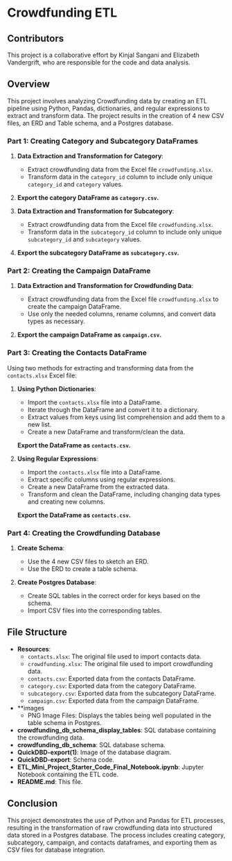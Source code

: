 # Crowdfunding ETL

## Contributors
This project is a collaborative effort by Kinjal Sangani and Elizabeth Vandergrift, who are responsible for the code and data analysis.

## Overview

This project involves analyzing Crowdfunding data by creating an ETL pipeline using Python, Pandas, dictionaries, and regular expressions to extract and transform data. The project results in the creation of 4 new CSV files, an ERD and Table schema, and a Postgres database.

### Part 1: Creating Category and Subcategory DataFrames

1. **Data Extraction and Transformation for Category**:
    - Extract crowdfunding data from the Excel file `crowdfunding.xlsx`.
    - Transform data in the `category_id` column to include only unique `category_id` and `category` values.

2. **Export the category DataFrame as `category.csv`.**

3. **Data Extraction and Transformation for Subcategory**:
    - Extract crowdfunding data from the Excel file `crowdfunding.xlsx`.
    - Transform data in the `subcategory_id` column to include only unique `subcategory_id` and `subcategory` values.

4. **Export the subcategory DataFrame as `subcategory.csv`.**

### Part 2: Creating the Campaign DataFrame

1. **Data Extraction and Transformation for Crowdfunding Data**:
    - Extract crowdfunding data from the Excel file `crowdfunding.xlsx` to create the campaign DataFrame.
    - Use only the needed columns, rename columns, and convert data types as necessary.

2. **Export the campaign DataFrame as `campaign.csv`.**

### Part 3: Creating the Contacts DataFrame

Using two methods for extracting and transforming data from the `contacts.xlsx` Excel file:

1. **Using Python Dictionaries**:
    - Import the `contacts.xlsx` file into a DataFrame.
    - Iterate through the DataFrame and convert it to a dictionary.
    - Extract values from keys using list comprehension and add them to a new list.
    - Create a new DataFrame and transform/clean the data.

    **Export the DataFrame as `contacts.csv`.**

2. **Using Regular Expressions**:
    - Import the `contacts.xlsx` file into a DataFrame.
    - Extract specific columns using regular expressions.
    - Create a new DataFrame from the extracted data.
    - Transform and clean the DataFrame, including changing data types and creating new columns.

    **Export the DataFrame as `contacts.csv`.**

### Part 4: Creating the Crowdfunding Database

1. **Create Schema**:
    - Use the 4 new CSV files to sketch an ERD.
    - Use the ERD to create a table schema.

2. **Create Postgres Database**:
    - Create SQL tables in the correct order for keys based on the schema.
    - Import CSV files into the corresponding tables.

## File Structure

- **Resources**:
    - `contacts.xlsx`: The original file used to import contacts data.
    - `crowdfunding.xlsx`: The original file used to import crowdfunding data.
    - `contacts.csv`: Exported data from the contacts DataFrame.
    - `category.csv`: Exported data from the category DataFrame.
    - `subcategory.csv`: Exported data from the subcategory DataFrame.
    - `campaign.csv`: Exported data from the campaign DataFrame.
- **images
    - PNG Image Files: Displays the tables being well populated in the table schema in Postgres.
- **crowdfunding_db_schema_display_tables**: SQL database containing the crowdfunding data.
- **crowdfunding_db_schema**: SQL database schema.
- **QuickDBD-export(1)**: Image of the database diagram.
- **QuickDBD-export**: Schema code.
- **ETL_Mini_Project_Starter_Code_Final_Notebook.ipynb**: Jupyter Notebook containing the ETL code.
- **README.md**: This file.

## Conclusion

This project demonstrates the use of Python and Pandas for ETL processes, resulting in the transformation of raw crowdfunding data into structured data stored in a Postgres database. The process includes creating category, subcategory, campaign, and contacts dataframes, and exporting them as CSV files for database integration.